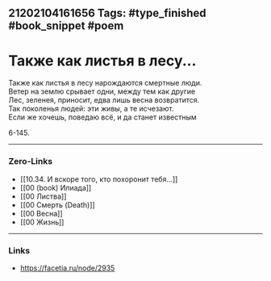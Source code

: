 21202104161656
Tags: #type_finished #book_snippet  #poem
---
# Также как листья в лесу...

Также как листья в лесу нарождаются смертные люди.  
Ветер на землю срывает одни, между тем как другие  
Лес, зеленея, приносит, едва лишь весна возвратится.  
Так поколенья людей: эти живы, а те исчезают.  
Если же хочешь, поведаю всё, и да станет известным

6-145. 

---
### Zero-Links
- [[10.34. И вскоре того, кто похоронит тебя...]]
- [[00 (book) Илиада]]
- [[00 Листва]]
- [[00 Смерть (Death)]]
- [[00 Весна]]
- [[00 Жизнь]]
---
### Links
- https://facetia.ru/node/2935